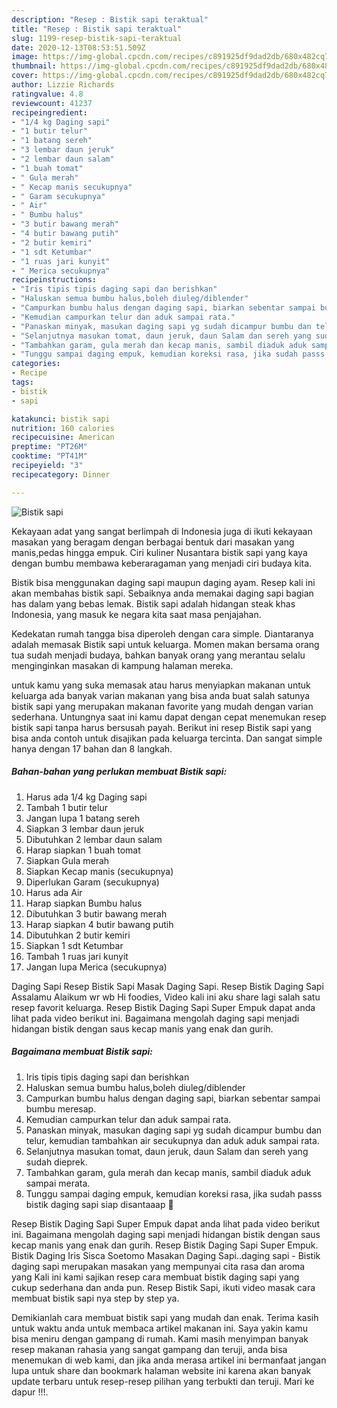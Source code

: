 ```yaml
---
description: "Resep : Bistik sapi teraktual"
title: "Resep : Bistik sapi teraktual"
slug: 1199-resep-bistik-sapi-teraktual
date: 2020-12-13T08:53:51.509Z
image: https://img-global.cpcdn.com/recipes/c891925df9dad2db/680x482cq70/bistik-sapi-foto-resep-utama.jpg
thumbnail: https://img-global.cpcdn.com/recipes/c891925df9dad2db/680x482cq70/bistik-sapi-foto-resep-utama.jpg
cover: https://img-global.cpcdn.com/recipes/c891925df9dad2db/680x482cq70/bistik-sapi-foto-resep-utama.jpg
author: Lizzie Richards
ratingvalue: 4.8
reviewcount: 41237
recipeingredient:
- "1/4 kg Daging sapi"
- "1 butir telur"
- "1 batang sereh"
- "3 lembar daun jeruk"
- "2 lembar daun salam"
- "1 buah tomat"
- " Gula merah"
- " Kecap manis secukupnya"
- " Garam secukupnya"
- " Air"
- " Bumbu halus"
- "3 butir bawang merah"
- "4 butir bawang putih"
- "2 butir kemiri"
- "1 sdt Ketumbar"
- "1 ruas jari kunyit"
- " Merica secukupnya"
recipeinstructions:
- "Iris tipis tipis daging sapi dan berishkan"
- "Haluskan semua bumbu halus,boleh diuleg/diblender"
- "Campurkan bumbu halus dengan daging sapi, biarkan sebentar sampai bumbu meresap."
- "Kemudian campurkan telur dan aduk sampai rata."
- "Panaskan minyak, masukan daging sapi yg sudah dicampur bumbu dan telur, kemudian tambahkan air secukupnya dan aduk aduk sampai rata."
- "Selanjutnya masukan tomat, daun jeruk, daun Salam dan sereh yang sudah dieprek."
- "Tambahkan garam, gula merah dan kecap manis, sambil diaduk aduk sampai merata."
- "Tunggu sampai daging empuk, kemudian koreksi rasa, jika sudah passs bistik daging sapi siap disantaaap 🤤"
categories:
- Recipe
tags:
- bistik
- sapi

katakunci: bistik sapi 
nutrition: 160 calories
recipecuisine: American
preptime: "PT26M"
cooktime: "PT41M"
recipeyield: "3"
recipecategory: Dinner

---
```



![Bistik sapi](https://img-global.cpcdn.com/recipes/c891925df9dad2db/680x482cq70/bistik-sapi-foto-resep-utama.jpg)

Kekayaan adat yang sangat berlimpah di Indonesia juga di ikuti kekayaan masakan yang beragam dengan berbagai bentuk dari masakan yang manis,pedas hingga empuk. Ciri kuliner Nusantara bistik sapi yang kaya dengan bumbu membawa keberaragaman yang menjadi ciri budaya kita.


Bistik bisa menggunakan daging sapi maupun daging ayam. Resep kali ini akan membahas bistik sapi. Sebaiknya anda memakai daging sapi bagian has dalam yang bebas lemak. Bistik sapi adalah hidangan steak khas Indonesia, yang masuk ke negara kita saat masa penjajahan.

Kedekatan rumah tangga bisa diperoleh dengan cara simple. Diantaranya adalah memasak Bistik sapi untuk keluarga. Momen makan bersama orang tua sudah menjadi budaya, bahkan banyak orang yang merantau selalu menginginkan masakan di kampung halaman mereka.

untuk kamu yang suka memasak atau harus menyiapkan makanan untuk keluarga ada banyak varian makanan yang bisa anda buat salah satunya bistik sapi yang merupakan makanan favorite yang mudah dengan varian sederhana. Untungnya saat ini kamu dapat dengan cepat menemukan resep bistik sapi tanpa harus bersusah payah.
Berikut ini resep Bistik sapi yang bisa anda contoh untuk disajikan pada keluarga tercinta. Dan sangat simple hanya dengan 17 bahan dan 8 langkah.


<!--inarticleads1-->

##### Bahan-bahan yang perlukan membuat Bistik sapi:

1. Harus ada 1/4 kg Daging sapi
1. Tambah 1 butir telur
1. Jangan lupa 1 batang sereh
1. Siapkan 3 lembar daun jeruk
1. Dibutuhkan 2 lembar daun salam
1. Harap siapkan 1 buah tomat
1. Siapkan  Gula merah
1. Siapkan  Kecap manis (secukupnya)
1. Diperlukan  Garam (secukupnya)
1. Harus ada  Air
1. Harap siapkan  Bumbu halus
1. Dibutuhkan 3 butir bawang merah
1. Harap siapkan 4 butir bawang putih
1. Dibutuhkan 2 butir kemiri
1. Siapkan 1 sdt Ketumbar
1. Tambah 1 ruas jari kunyit
1. Jangan lupa  Merica (secukupnya)


Daging Sapi Resep Bistik Sapi Masak Daging Sapi. Resep Bistik Daging Sapi Assalamu Alaikum wr wb Hi foodies, Video kali ini aku share lagi salah satu resep favorit keluarga. Resep Bistik Daging Sapi Super Empuk dapat anda lihat pada video berikut ini. Bagaimana mengolah daging sapi menjadi hidangan bistik dengan saus kecap manis yang enak dan gurih. 

<!--inarticleads2-->

##### Bagaimana membuat  Bistik sapi:

1. Iris tipis tipis daging sapi dan berishkan
1. Haluskan semua bumbu halus,boleh diuleg/diblender
1. Campurkan bumbu halus dengan daging sapi, biarkan sebentar sampai bumbu meresap.
1. Kemudian campurkan telur dan aduk sampai rata.
1. Panaskan minyak, masukan daging sapi yg sudah dicampur bumbu dan telur, kemudian tambahkan air secukupnya dan aduk aduk sampai rata.
1. Selanjutnya masukan tomat, daun jeruk, daun Salam dan sereh yang sudah dieprek.
1. Tambahkan garam, gula merah dan kecap manis, sambil diaduk aduk sampai merata.
1. Tunggu sampai daging empuk, kemudian koreksi rasa, jika sudah passs bistik daging sapi siap disantaaap 🤤


Resep Bistik Daging Sapi Super Empuk dapat anda lihat pada video berikut ini. Bagaimana mengolah daging sapi menjadi hidangan bistik dengan saus kecap manis yang enak dan gurih. Resep Bistik Daging Sapi Super Empuk. Bistik Daging Iris Sisca Soetomo Masakan Daging Sapi..daging sapi - Bistik daging sapi merupakan masakan yang mempunyai cita rasa dan aroma yang Kali ini kami sajikan resep cara membuat bistik daging sapi yang cukup sederhana dan anda pun. Resep Bistik Sapi, ikuti video masak cara membuat bistik sapi nya step by step ya. 

Demikianlah cara membuat bistik sapi yang mudah dan enak. Terima kasih untuk waktu anda untuk membaca artikel makanan ini. Saya yakin kamu bisa meniru dengan gampang di rumah. Kami masih menyimpan banyak resep makanan rahasia yang sangat gampang dan teruji, anda bisa menemukan di web kami, dan jika anda merasa artikel ini bermanfaat jangan lupa untuk share dan bookmark halaman website ini karena akan banyak update terbaru untuk resep-resep pilihan yang terbukti dan teruji. Mari ke dapur !!!. 
